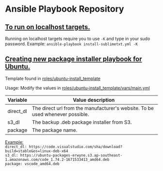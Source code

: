 # Ansible Playbook Repository

## <u> To run on localhost targets. </u>
Running on localhost targets require you to use `-K` and type in your sudo password.
Example: `ansible-playbook install-sublimetxt.yml -K`

## <u> Creating new package installer playbook for Ubuntu. </u>
Template found in [roles/ubuntu-install_template](roles/ubuntu-install_template)

Usage:
Modify the values in [roles/ubuntu-install_template/vars/main.yml](roles/ubuntu-install_template/vars/main.yml)

| Variable | Value description |
|----------|-------------------|
|direct_dl | The direct url from the manufacturer's website. To be used whenever possible.  |
|s3_dl     | The backup .deb package installer from S3.                                     |
|package   | The package name.                                                              |

<u> Example: </u><br>
`direct_dl: https://code.visualstudio.com/sha/download?build=stable&os=linux-deb-x64` <br>
`s3_dl: https://ubuntu-packages-erwyne.s3.ap-southeast-1.amazonaws.com/code_1.74.2-1671533413_amd64.deb` <br>
`package: vscode_amd64.deb` <br>